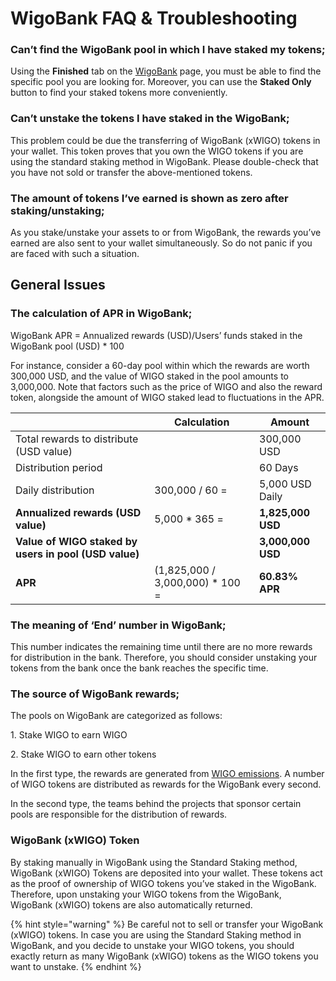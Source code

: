 # WigoBank FAQ & Troubleshooting

### **Can’t find the WigoBank pool in which I have staked my tokens;**

Using the **Finished** tab on the [WigoBank](https://wigoswap.io/bank) page, you must be able to find the specific pool you are looking for. Moreover, you can use the **Staked Only** button to find your staked tokens more conveniently.&#x20;

### **Can’t unstake the tokens I have staked in the WigoBank;**

This problem could be due the transferring of WigoBank (xWIGO) tokens in your wallet. This token proves that you own the WIGO tokens if you are using the standard staking method in WigoBank. Please double-check that you have not sold or transfer the above-mentioned tokens.&#x20;

### **The amount of tokens I’ve earned is shown as zero after staking/unstaking;**

As you stake/unstake your assets to or from WigoBank, the rewards you’ve earned are also sent to your wallet simultaneously. So do not panic if you are faced with such a situation.&#x20;

## **General Issues** &#x20;

### **The calculation of APR in WigoBank;**&#x20;

WigoBank APR = Annualized rewards (USD)/Users’ funds staked in the WigoBank pool (USD) \* 100

For instance, consider a 60-day pool within which the rewards are worth 300,000 USD, and the value of WIGO staked in the pool amounts to 3,000,000. Note that factors such as the price of WIGO and also the reward token, alongside the amount of WIGO staked lead to fluctuations in the APR.

|                                                       | Calculation                       | Amount            |
| ----------------------------------------------------- | --------------------------------- | ----------------- |
| Total rewards to distribute (USD value)               |                                   | 300,000 USD       |
| Distribution period                                   |                                   | 60 Days           |
| Daily distribution                                    | 300,000 / 60 =                    | 5,000 USD Daily   |
| **Annualized rewards (USD value)**                    | 5,000 \* 365 =                    | **1,825,000 USD** |
| **Value of WIGO staked by users in pool (USD value)** |                                   | **3,000,000 USD** |
| **APR**                                               | (1,825,000 / 3,000,000) \* 100 =  | **60.83% APR**    |



### **The meaning of ‘End’ number in WigoBank;**

This number indicates the remaining time until there are no more rewards for distribution in the bank. Therefore, you should consider unstaking your tokens from the bank once the bank reaches the specific time.&#x20;



### **The source of WigoBank rewards;**

The pools on WigoBank are categorized as follows:

1\. Stake WIGO to earn WIGO

2\. Stake WIGO to earn other tokens

In the first type, the rewards are generated from [WIGO emissions](../../tokenomics/rewards-distribution.md). A number of WIGO tokens are distributed as rewards for the WigoBank every second.

In the second type, the teams behind the projects that sponsor certain pools are responsible for the distribution of rewards.&#x20;



### **WigoBank (xWIGO) Token**

By staking manually in WigoBank using the Standard Staking method, WigoBank (xWIGO) Tokens are deposited into your wallet. These tokens act as the proof of ownership of WIGO tokens you’ve staked in the WigoBank. Therefore, upon unstaking your WIGO tokens from the WigoBank, WigoBank (xWIGO) tokens are also automatically returned.&#x20;

{% hint style="warning" %}
Be careful not to sell or transfer your WigoBank (xWIGO) tokens. In case you are using the Standard Staking method in WigoBank, and you decide to unstake your WIGO tokens, you should exactly return as many WigoBank (xWIGO) tokens as the WIGO tokens you want to unstake.&#x20;
{% endhint %}
